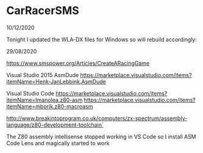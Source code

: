 # CarRacerSMS
10/12/2020

Tonight I updated the WLA-DX files for Windows so will rebuild accordingly:




29/08/2020

https://www.smspower.org/Articles/CreateARacingGame


Visual Studio 2015
AsmDude
https://marketplace.visualstudio.com/items?itemName=Henk-JanLebbink.AsmDude


Visual Studio Code
https://marketplace.visualstudio.com/items?itemName=Imanolea.z80-asm
https://marketplace.visualstudio.com/items?itemName=mborik.z80-macroasm


http://www.breakintoprogram.co.uk/computers/zx-spectrum/assembly-language/z80-development-toolchain`


The Z80 assembly intellisense stopped working in VS Code so I install ASM Code Lens
and magically started to work